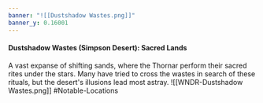 ```yaml
---
banner: "![[Dustshadow Wastes.png]]"
banner_y: 0.16001
---
```



#### Dustshadow Wastes (Simpson Desert): Sacred Lands

A vast expanse of shifting sands, where the Thornar perform their sacred rites under the stars. Many have tried to cross the wastes in search of these rituals, but the desert's illusions lead most astray.
![[WNDR-Dustshadow Wastes.png]]
#Notable-Locations